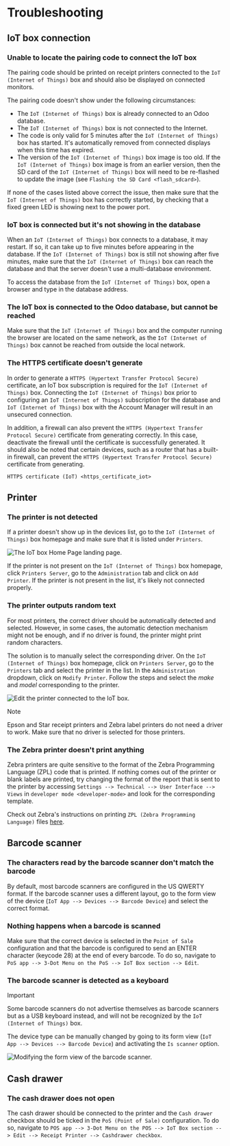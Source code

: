 # Troubleshooting

## IoT box connection

### Unable to locate the pairing code to connect the IoT box

The pairing code should be printed on receipt printers connected to the
`IoT (Internet of
Things)` box and should also be displayed on connected monitors.

The pairing code doesn't show under the following circumstances:

  - The `IoT (Internet of Things)` box is already connected to an Odoo
    database.
  - The `IoT (Internet of Things)` box is not connected to the Internet.
  - The code is only valid for 5 minutes after the `IoT (Internet of
    Things)` box has started. It's automatically removed from connected
    displays when this time has expired.
  - The version of the `IoT (Internet of Things)` box image is too old.
    If the `IoT
    (Internet of Things)` box image is from an earlier version, then the
    SD card of the `IoT
    (Internet of Things)` box will need to be re-flashed to update the
    image (see `Flashing the
    SD Card <flash_sdcard>`).

If none of the cases listed above correct the issue, then make sure that
the `IoT (Internet of
Things)` box has correctly started, by checking that a fixed green LED
is showing next to the power port.

### IoT box is connected but it's not showing in the database

When an `IoT (Internet of Things)` box connects to a database, it may
restart. If so, it can take up to five minutes before appearing in the
database. If the `IoT (Internet of Things)` box is still not showing
after five minutes, make sure that the `IoT (Internet of Things)` box
can reach the database and that the server doesn't use a multi-database
environment.

To access the database from the `IoT (Internet of Things)` box, open a
browser and type in the database address.

### The IoT box is connected to the Odoo database, but cannot be reached

Make sure that the `IoT (Internet of Things)` box and the computer
running the browser are located on the same network, as the `IoT
(Internet of Things)` box cannot be reached from outside the local
network.

### The HTTPS certificate doesn't generate

In order to generate a `HTTPS (Hypertext Transfer Protocol Secure)`
certificate, an IoT box subscription is required for the `IoT (Internet
of Things)` box. Connecting the `IoT
(Internet of Things)` box prior to configuring an `IoT (Internet of
Things)` subscription for the database and `IoT (Internet of Things)`
box with the Account Manager will result in an unsecured connection.

In addition, a firewall can also prevent the `HTTPS (Hypertext Transfer
Protocol Secure)` certificate from generating correctly. In this case,
deactivate the firewall until the certificate is successfully generated.
It should also be noted that certain devices, such as a router that has
a built-in firewall, can prevent the `HTTPS (Hypertext Transfer Protocol
Secure)` certificate from generating.

<div class="seealso">

`HTTPS certificate (IoT) <https_certificate_iot>`

</div>

## Printer

### The printer is not detected

If a printer doesn't show up in the devices list, go to the `IoT
(Internet of Things)` box homepage and make sure that it is listed under
`Printers`.

![The IoT box Home Page landing
page.](troubleshooting/printer-status.png)

If the printer is not present on the `IoT (Internet of Things)` box
homepage, click `Printers Server`, go to the `Administration` tab and
click on `Add
Printer`. If the printer is not present in the list, it's likely not
connected properly.

### The printer outputs random text

For most printers, the correct driver should be automatically detected
and selected. However, in some cases, the automatic detection mechanism
might not be enough, and if no driver is found, the printer might print
random characters.

The solution is to manually select the corresponding driver. On the `IoT
(Internet of Things)` box homepage, click on `Printers Server`, go to
the `Printers` tab and select the printer in the list. In the
`Administration` dropdown, click on `Modify
Printer`. Follow the steps and select the *make* and *model*
corresponding to the printer.

![Edit the printer connected to the IoT
box.](troubleshooting/modify-printer.png)

<div class="note">

<div class="title">

Note

</div>

Epson and Star receipt printers and Zebra label printers do not need a
driver to work. Make sure that no driver is selected for those printers.

</div>

### The Zebra printer doesn't print anything

Zebra printers are quite sensitive to the format of the Zebra
Programming Language (ZPL) code that is printed. If nothing comes out of
the printer or blank labels are printed, try changing the format of the
report that is sent to the printer by accessing `Settings --> Technical
-->
User Interface --> Views` in `developer mode <developer-mode>` and look
for the corresponding template.

<div class="seealso">

Check out Zebra's instructions on printing `ZPL (Zebra Programming
Language)` files
[here](https://supportcommunity.zebra.com/s/article/Print-a-zpl-file-using-the-Generic-Text-Printer).

</div>

## Barcode scanner

### The characters read by the barcode scanner don't match the barcode

By default, most barcode scanners are configured in the US QWERTY
format. If the barcode scanner uses a different layout, go to the form
view of the device (`IoT App --> Devices -->
Barcode Device`) and select the correct format.

### Nothing happens when a barcode is scanned

Make sure that the correct device is selected in the `Point of Sale`
configuration and that the barcode is configured to send an
<span class="title-ref">ENTER</span> character (keycode 28) at the end
of every barcode. To do so, navigate to `PoS app --> 3-Dot Menu on the
PoS --> IoT Box section
--> Edit`.

### The barcode scanner is detected as a keyboard

<div class="important">

<div class="title">

Important

</div>

Some barcode scanners do not advertise themselves as barcode scanners
but as a USB keyboard instead, and will not be recognized by the `IoT
(Internet of Things)` box.

</div>

The device type can be manually changed by going to its form view (`IoT
App -->
Devices --> Barcode Device`) and activating the `Is scanner` option.

![Modifying the form view of the barcode
scanner.](troubleshooting/barcode-scanner-settings.png)

## Cash drawer

### The cash drawer does not open

The cash drawer should be connected to the printer and the `Cash drawer`
checkbox should be ticked in the `PoS (Point of Sale)` configuration. To
do so, navigate to `POS app --> 3-Dot Menu on the POS --> IoT Box
section --> Edit --> Receipt Printer
--> Cashdrawer checkbox`.

